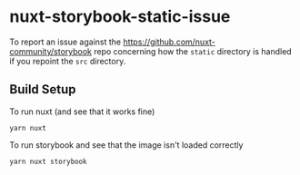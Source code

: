 # nuxt-storybook-static-issue

To report an issue against the https://github.com/nuxt-community/storybook repo concerning how the `static` directory is handled if you repoint the `src` directory.

## Build Setup
To run nuxt (and see that it works fine)

```
yarn nuxt
```

To run storybook and see that the image isn't loaded correctly

```
yarn nuxt storybook
```
